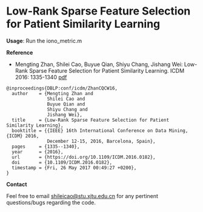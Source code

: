Low-Rank Sparse Feature Selection for Patient Similarity Learning
==================

**Usage**:
Run the iono_metric.m

**Reference**

* Mengting Zhan, Shilei Cao, Buyue Qian, Shiyu Chang, Jishang Wei: Low-Rank Sparse Feature Selection for Patient Similarity Learning. ICDM 2016: 1335-1340 [pdf](http://ieeexplore.ieee.org/document/7837995/)

```
@inproceedings{DBLP:conf/icdm/ZhanCQCW16,
  author    = {Mengting Zhan and
               Shilei Cao and
               Buyue Qian and
               Shiyu Chang and
               Jishang Wei},
  title     = {Low-Rank Sparse Feature Selection for Patient Similarity Learning},
  booktitle = {{IEEE} 16th International Conference on Data Mining, {ICDM} 2016,
               December 12-15, 2016, Barcelona, Spain},
  pages     = {1335--1340},
  year      = {2016},
  url       = {https://doi.org/10.1109/ICDM.2016.0182},
  doi       = {10.1109/ICDM.2016.0182},
  timestamp = {Fri, 26 May 2017 00:49:27 +0200},
}
```

**Contact** 

Feel free to email shileicao@stu.xjtu.edu.cn for any pertinent questions/bugs regarding the code. 
